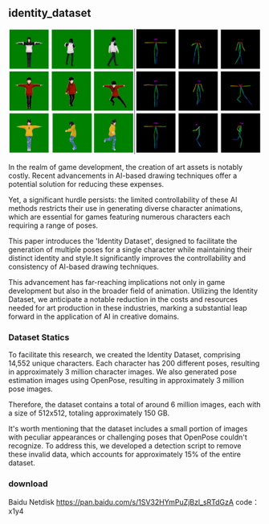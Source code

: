 ## identity_dataset  

![identity_dataset](figure1.png)  


In the realm of game development, the creation of art assets is notably costly. Recent advancements in AI-based drawing techniques offer a potential solution for reducing these expenses.    
  
Yet, a significant hurdle persists: the limited controllability of these AI methods restricts their use in generating diverse character animations, which are essential for games featuring numerous characters each requiring a range of poses.     
    
This paper introduces the 'Identity Dataset', designed to facilitate the generation of multiple poses for a single character while maintaining their distinct identity and style.It significantly improves the controllability and consistency of AI-based drawing techniques.  

This advancement has far-reaching implications not only in game development but also in the broader field of animation. Utilizing the Identity Dataset, we anticipate a notable reduction in the costs and resources needed for art production in these industries, marking a substantial leap forward in the application of AI in creative domains.    

### Dataset Statics  

To facilitate this research, we created the Identity Dataset, comprising 14,552 unique characters. Each character has 200 different poses, resulting in approximately 3 million character images. We also generated pose estimation images using OpenPose, resulting in approximately 3 million pose images.  
   
Therefore, the dataset contains a total of around 6 million images, each with a size of 512x512, totaling approximately 150 GB.   
  
It's worth mentioning that the dataset includes a small portion of images with peculiar appearances or challenging poses that OpenPose couldn't recognize. To address this, we developed a detection script to remove these invalid data, which accounts for approximately 15% of the entire dataset.


### download
Baidu Netdisk
https://pan.baidu.com/s/1SV32HYmPuZjBzl_sRTdGzA 
code：x1y4 
